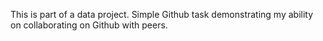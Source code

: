 This is part of a data project.
Simple Github task demonstrating my ability on collaborating on Github with peers.
